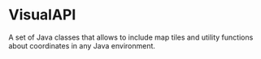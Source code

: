 # VisualAPI
A set of Java classes that allows to include map tiles and utility functions about coordinates in any Java environment.
